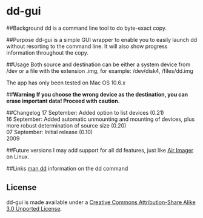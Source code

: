 dd-gui
======

##Background
dd is a command line tool to do byte-exact copy.

##Purpose
dd-gui is a simple GUI wrapper to enable you to easily launch dd without resorting to the command line. It will also show progress information throughout the copy.

##Usage
Both source and destination can be either a system device from /dev or a file with the extension .img, for example: /dev/disk4, /files/dd.img

The app has only been tested on Mac OS 10.6.x

##**Warning**
**If you choose the wrong device as the destination, you can erase important data! Proceed with caution.**

##Changelog
17 September: Added option to list devices (0.21)  
16 September: Added automatic unmounting and mounting of devices, plus more robust determination of source size (0.20)  
07 September: Initial release (0.10)  
2009

##Future versions
I may add support for all dd features, just like [Air Imager](http://air-imager.sourceforge.net/) on Linux.

##Links
[man dd](http://www.freebsd.org/cgi/man.cgi?query=dd&sektion=1) information on the dd command

## License

dd-gui is made available under a [Creative Commons Attribution-Share Alike 3.0 Unported License](http://creativecommons.org/licenses/by-sa/3.0).
